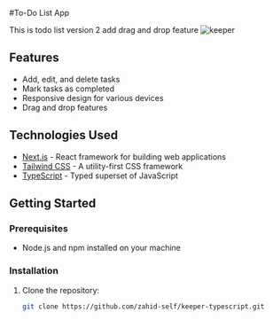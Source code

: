 #To-Do List App

This is todo list version 2 add drag and drop feature
![keeper](./client/public/demo.gif)

## Features

- Add, edit, and delete tasks
- Mark tasks as completed
- Responsive design for various devices
- Drag and drop features 

## Technologies Used

- [Next.js](https://nextjs.org/) - React framework for building web applications
- [Tailwind CSS](https://tailwindcss.com/) - A utility-first CSS framework
- [TypeScript](https://www.typescriptlang.org/) - Typed superset of JavaScript

## Getting Started

### Prerequisites

- Node.js and npm installed on your machine

### Installation

1. Clone the repository:

   ```bash
   git clone https://github.com/zahid-self/keeper-typescript.git
   
   ```
